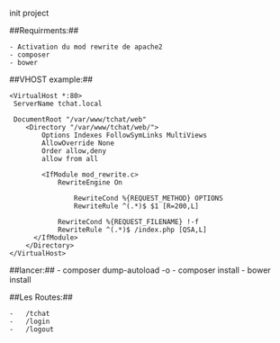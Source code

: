 init project

##Requirments:##

    - Activation du mod rewrite de apache2
    - composer
    - bower
    
##VHOST example:##

```
<VirtualHost *:80>
 ServerName tchat.local

 DocumentRoot "/var/www/tchat/web"
    <Directory "/var/www/tchat/web/">
        Options Indexes FollowSymLinks MultiViews
        AllowOverride None
        Order allow,deny
        allow from all

        <IfModule mod_rewrite.c>
            RewriteEngine On

                RewriteCond %{REQUEST_METHOD} OPTIONS
                RewriteRule ^(.*)$ $1 [R=200,L]
                
            RewriteCond %{REQUEST_FILENAME} !-f
            RewriteRule ^(.*)$ /index.php [QSA,L]
      </IfModule>
    </Directory>
</VirtualHost>
```
##lancer:##
    -   composer dump-autoload  -o
    -   composer install
    -   bower install




##Les Routes:##

    -   /tchat
    -   /login
    -   /logout